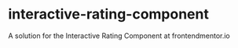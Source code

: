 # interactive-rating-component
 A solution for the Interactive Rating Component at frontendmentor.io
